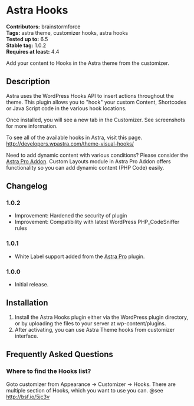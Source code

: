 # Astra Hooks #
**Contributors:** brainstormforce  
**Tags:** astra theme, customizer hooks, astra hooks  
**Tested up to:** 6.5  
**Stable tag:** 1.0.2  
**Requires at least:** 4.4  

Add your content to Hooks in the Astra theme from the customizer.

## Description ##

Astra uses the WordPress Hooks API to insert actions throughout the theme. This plugin allows you to "hook" your custom Content, Shortcodes or Java Script code in the various hook locations.

Once installed, you will see a new tab in the Customizer. See screenshots for more information.

To see all of the available hooks in Astra, visit this page.
<a href="http://developers.wpastra.com/theme-visual-hooks/">http://developers.wpastra.com/theme-visual-hooks/</a>

Need to add dynamic content with various conditions? Please consider the <a href="https://wpastra.com/?utm_source=wp-org&utm_medium=readme&utm_campaign=astra-hooks">Astra Pro Addon</a>. Custom Layouts module in Astra Pro Addon offers functionality so you can add dynamic content (PHP Code) easily.

## Changelog ##

### 1.0.2 ###
- Improvement: Hardened the security of plugin
- Improvement: Compatibility with latest WordPress PHP_CodeSniffer rules

### 1.0.1 ###
* White Label support added from the [Astra Pro](https://wpastra.com/?utm_source=wp-org&utm_medium=readme&utm_campaign=astra-hooks) plugin.

### 1.0.0 ###
* Initial release.

## Installation ##

1. Install the Astra Hooks plugin either via the WordPress plugin directory, or by uploading the files to your server at wp-content/plugins.
2. After activating, you can use Astra Theme hooks from customizer interface.

## Frequently Asked Questions ##

### Where to find the Hooks list? ###

Goto customizer from Appearance -> Customizer -> Hooks. There are multiple section of Hooks, which you want to use you can. @see http://bsf.io/5jc3v
